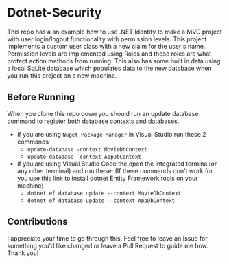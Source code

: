 # Dotnet-Security
This repo has a an example how to use .NET Identity to make a MVC project with user login/logout functionality with permission levels. This project implements a custom user class with a new claim for the user's name. Permission levels are implemented using Roles and those roles are what protect action methods from running. This also has some built in data using a local SqLite database which populates data to the new database when you run this project on a new machine.

## Before Running
When you clone this repo down you should run an update database command to register both database contexts and databases.
- if you are using `Nuget Package Manager` in Visual Studio run these 2 commands
  - `update-database -context MovieDbContext`
  - `update-database -context AppDbContext`
- if you are using Visual Studio Code the open the integrated terminal(or any other terminal) and run these: (If these commands don't work for you use [this link](https://docs.microsoft.com/en-us/ef/core/cli/dotnet) to install dotnet Entity Framework tools on your machine) 
  - `dotnet ef database update --context MovieDbContext`
  - `dotnet ef database update --context AppDbContext`
  
## Contributions
I appreciate your time to go through this. Feel free to leave an Issue for something you'd like changed or leave a Pull Request to guide me how. Thank you!
  
